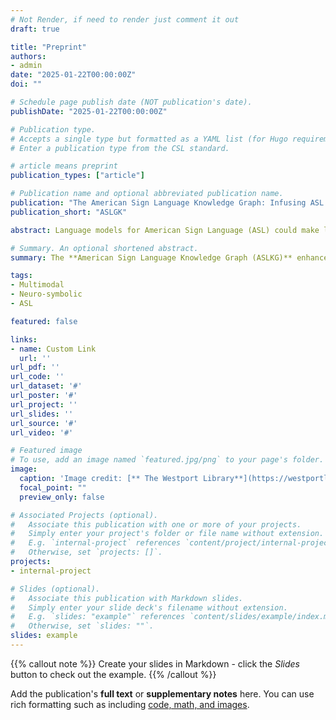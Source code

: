 ```yaml
---
# Not Render, if need to render just comment it out
draft: true

title: "Preprint"
authors:
- admin
date: "2025-01-22T00:00:00Z"
doi: ""

# Schedule page publish date (NOT publication's date).
publishDate: "2025-01-22T00:00:00Z"

# Publication type.
# Accepts a single type but formatted as a YAML list (for Hugo requirements).
# Enter a publication type from the CSL standard. 

# article means preprint
publication_types: ["article"] 

# Publication name and optional abbreviated publication name.
publication: "The American Sign Language Knowledge Graph: Infusing ASL Models with Linguistic Knowledge"
publication_short: "ASLGK"

abstract: Language models for American Sign Language (ASL) could make language technologies substantially more accessible to those who sign. To train these models on tasks such as isolated sign recognition (ISR) and ASL-to-English translation, datasets provide video examples of ASL signs, facilitating deep learning methods. In order to improve the generalizability and explainability of these models, we introduce the American Sign Language Knowledge Graph (ASLKG), compiled from twelve sources of expert linguistic knowledge. We use the ASLKG to train neuro-symbolic models for 3 ASL understanding tasks, achieving 91% accuracy on ISR, 14% accuracy at predicting the semantic features of unseen signs, and 36% accuracy at classifying the topic of Youtube-ASL videos.

# Summary. An optional shortened abstract.
summary: The **American Sign Language Knowledge Graph (ASLKG)** enhances the generalizability and explainability of ASL models by incorporating expert linguistic knowledge. Using ASLKG, we achieve **91% accuracy in isolated sign recognition (ISR)**, **14% accuracy in predicting semantic features of unseen signs**, and **36% accuracy in classifying Youtube-ASL video topics**.

tags:
- Multimodal
- Neuro-symbolic
- ASL

featured: false

links:
- name: Custom Link
  url: ''
url_pdf: ''
url_code: ''
url_dataset: '#'
url_poster: '#'
url_project: ''
url_slides: ''
url_source: '#'
url_video: '#'

# Featured image
# To use, add an image named `featured.jpg/png` to your page's folder. 
image:
  caption: 'Image credit: [** The Westport Library**](https://westportlibrary.org/wp-content/uploads/2022/04/ASL-box-500-%C3%97-300-px-1-1920x960.png)'
  focal_point: ""
  preview_only: false

# Associated Projects (optional).
#   Associate this publication with one or more of your projects.
#   Simply enter your project's folder or file name without extension.
#   E.g. `internal-project` references `content/project/internal-project/index.md`.
#   Otherwise, set `projects: []`.
projects:
- internal-project

# Slides (optional).
#   Associate this publication with Markdown slides.
#   Simply enter your slide deck's filename without extension.
#   E.g. `slides: "example"` references `content/slides/example/index.md`.
#   Otherwise, set `slides: ""`.
slides: example
---
```


<!-- This work is driven by the results in my [previous paper](/publication/conference-paper/) on LLMs. -->

{{% callout note %}}
Create your slides in Markdown - click the *Slides* button to check out the example.
{{% /callout %}}

Add the publication's **full text** or **supplementary notes** here. You can use rich formatting such as including [code, math, and images](https://docs.hugoblox.com/content/writing-markdown-latex/).
